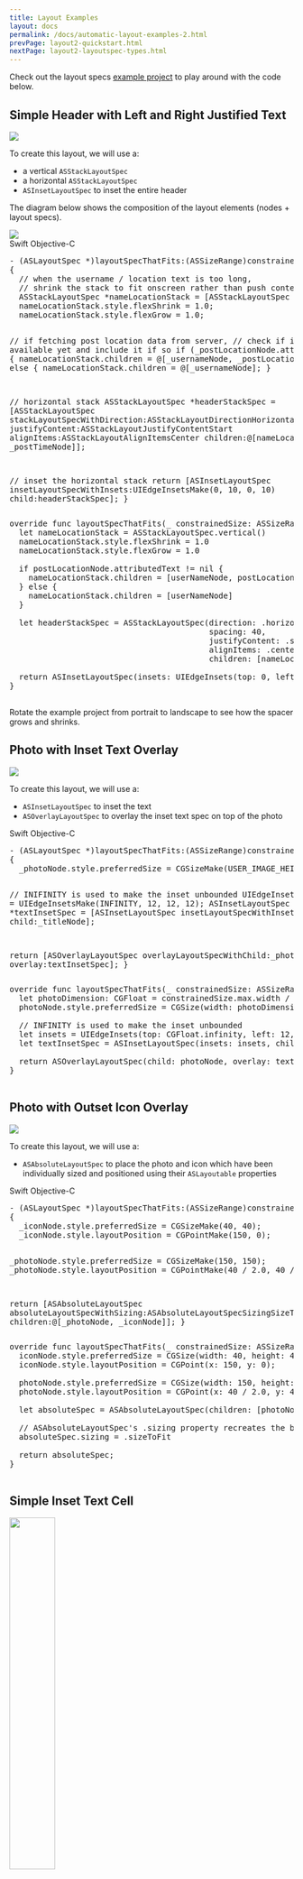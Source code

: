```yaml
---
title: Layout Examples
layout: docs
permalink: /docs/automatic-layout-examples-2.html
prevPage: layout2-quickstart.html
nextPage: layout2-layoutspec-types.html
---
```


Check out the layout specs <a href="https://github.com/facebook/AsyncDisplayKit/tree/master/examples/LayoutSpecExamples">example project</a> to play around with the code below. 

## Simple Header with Left and Right Justified Text

<img src="/static/images/layout-examples-simple-header-with-left-right-justified-text.png">

To create this layout, we will use a:

- a vertical `ASStackLayoutSpec`
- a horizontal `ASStackLayoutSpec`
- `ASInsetLayoutSpec` to inset the entire header

The diagram below shows the composition of the layout elements (nodes + layout specs). 

<img src="/static/images/layout-examples-simple-header-with-left-right-justified-text-diagram.png">

<div class = "highlight-group">
<span class="language-toggle">
  <a data-lang="swift" class="swiftButton">Swift</a>
  <a data-lang="objective-c" class = "active objcButton">Objective-C</a>
</span>
<div class = "code">
  <pre lang="objc" class="objcCode">
- (ASLayoutSpec *)layoutSpecThatFits:(ASSizeRange)constrainedSize
{
  // when the username / location text is too long, 
  // shrink the stack to fit onscreen rather than push content to the right, offscreen
  ASStackLayoutSpec *nameLocationStack = [ASStackLayoutSpec verticalStackLayoutSpec];
  nameLocationStack.style.flexShrink = 1.0;
  nameLocationStack.style.flexGrow = 1.0;
  
  // if fetching post location data from server, 
  // check if it is available yet and include it if so
  if (_postLocationNode.attributedText) {
    nameLocationStack.children = @[_usernameNode, _postLocationNode];
  } else {
    nameLocationStack.children = @[_usernameNode];
  }
  
  // horizontal stack
  ASStackLayoutSpec *headerStackSpec = [ASStackLayoutSpec stackLayoutSpecWithDirection:ASStackLayoutDirectionHorizontal
                                                                               spacing:40
                                                                        justifyContent:ASStackLayoutJustifyContentStart
                                                                            alignItems:ASStackLayoutAlignItemsCenter
                                                                              children:@[nameLocationStack, _postTimeNode]];
  
  // inset the horizontal stack
  return [ASInsetLayoutSpec insetLayoutSpecWithInsets:UIEdgeInsetsMake(0, 10, 0, 10) child:headerStackSpec];
}
  </pre>
  <pre lang="swift" class = "swiftCode hidden">
override func layoutSpecThatFits(_ constrainedSize: ASSizeRange) -> ASLayoutSpec {
  let nameLocationStack = ASStackLayoutSpec.vertical()
  nameLocationStack.style.flexShrink = 1.0
  nameLocationStack.style.flexGrow = 1.0

  if postLocationNode.attributedText != nil {
    nameLocationStack.children = [userNameNode, postLocationNode]
  } else {
    nameLocationStack.children = [userNameNode]
  }

  let headerStackSpec = ASStackLayoutSpec(direction: .horizontal,
                                          spacing: 40,
                                          justifyContent: .start,
                                          alignItems: .center,
                                          children: [nameLocationStack, postTimeNode])

  return ASInsetLayoutSpec(insets: UIEdgeInsets(top: 0, left: 10, bottom: 0, right: 10), child: headerStackSpec)
}
  </pre>
</div>
</div>

Rotate the example project from portrait to landscape to see how the spacer grows and shrinks.

## Photo with Inset Text Overlay

<img src="/static/images/layout-examples-photo-with-inset-text-overlay.png">

To create this layout, we will use a:

- `ASInsetLayoutSpec` to inset the text
- `ASOverlayLayoutSpec` to overlay the inset text spec on top of the photo

<div class = "highlight-group">
<span class="language-toggle">
  <a data-lang="swift" class="swiftButton">Swift</a>
  <a data-lang="objective-c" class = "active objcButton">Objective-C</a>
</span>
<div class = "code">
  <pre lang="objc" class="objcCode">
- (ASLayoutSpec *)layoutSpecThatFits:(ASSizeRange)constrainedSize
{
  _photoNode.style.preferredSize = CGSizeMake(USER_IMAGE_HEIGHT*2, USER_IMAGE_HEIGHT*2);

  // INIFINITY is used to make the inset unbounded
  UIEdgeInsets insets = UIEdgeInsetsMake(INFINITY, 12, 12, 12);
  ASInsetLayoutSpec *textInsetSpec = [ASInsetLayoutSpec insetLayoutSpecWithInsets:insets child:_titleNode];
  
  return [ASOverlayLayoutSpec overlayLayoutSpecWithChild:_photoNode overlay:textInsetSpec];
}
  </pre>
  <pre lang="swift" class = "swiftCode hidden">
override func layoutSpecThatFits(_ constrainedSize: ASSizeRange) -> ASLayoutSpec {
  let photoDimension: CGFloat = constrainedSize.max.width / 4.0
  photoNode.style.preferredSize = CGSize(width: photoDimension, height: photoDimension)

  // INFINITY is used to make the inset unbounded
  let insets = UIEdgeInsets(top: CGFloat.infinity, left: 12, bottom: 12, right: 12)
  let textInsetSpec = ASInsetLayoutSpec(insets: insets, child: titleNode)

  return ASOverlayLayoutSpec(child: photoNode, overlay: textInsetSpec)
}
  </pre>
</div>
</div>

## Photo with Outset Icon Overlay

<img src="/static/images/layout-examples-photo-with-outset-icon-overlay.png">

To create this layout, we will use a:

- `ASAbsoluteLayoutSpec` to place the photo and icon which have been individually sized and positioned using their `ASLayoutable` properties

<div class = "highlight-group">
<span class="language-toggle">
  <a data-lang="swift" class="swiftButton">Swift</a>
  <a data-lang="objective-c" class = "active objcButton">Objective-C</a>
</span>
<div class = "code">
  <pre lang="objc" class="objcCode">
- (ASLayoutSpec *)layoutSpecThatFits:(ASSizeRange)constrainedSize
{
  _iconNode.style.preferredSize = CGSizeMake(40, 40);
  _iconNode.style.layoutPosition = CGPointMake(150, 0);
  
  _photoNode.style.preferredSize = CGSizeMake(150, 150);
  _photoNode.style.layoutPosition = CGPointMake(40 / 2.0, 40 / 2.0);
  
  return [ASAbsoluteLayoutSpec absoluteLayoutSpecWithSizing:ASAbsoluteLayoutSpecSizingSizeToFit
                                                   children:@[_photoNode, _iconNode]];
}
  </pre>
  <pre lang="swift" class = "swiftCode hidden">
override func layoutSpecThatFits(_ constrainedSize: ASSizeRange) -> ASLayoutSpec {
  iconNode.style.preferredSize = CGSize(width: 40, height: 40);
  iconNode.style.layoutPosition = CGPoint(x: 150, y: 0);

  photoNode.style.preferredSize = CGSize(width: 150, height: 150);
  photoNode.style.layoutPosition = CGPoint(x: 40 / 2.0, y: 40 / 2.0);

  let absoluteSpec = ASAbsoluteLayoutSpec(children: [photoNode, iconNode])

  // ASAbsoluteLayoutSpec's .sizing property recreates the behavior of ASDK Layout API 1.0's "ASStaticLayoutSpec"
  absoluteSpec.sizing = .sizeToFit

  return absoluteSpec;
}
  </pre>
</div>
</div>



## Simple Inset Text Cell

<img src="/static/images/layout-examples-simple-inset-text-cell.png" width="40%">

To recreate the layout of a <i>single cell</i> as is used in Pinterest's search view above, we will use a:

- `ASInsetLayoutSpec` to inset the text
- `ASCenterLayoutSpec` to center the text according to the specified properties

<div class = "highlight-group">
<span class="language-toggle">
  <a data-lang="swift" class="swiftButton">Swift</a>
  <a data-lang="objective-c" class = "active objcButton">Objective-C</a>
</span>
<div class = "code">
  <pre lang="objc" class="objcCode">
- (ASLayoutSpec *)layoutSpecThatFits:(ASSizeRange)constrainedSize
{
    UIEdgeInsets insets = UIEdgeInsetsMake(0, 12, 4, 4);
    ASInsetLayoutSpec *inset = [ASInsetLayoutSpec insetLayoutSpecWithInsets:insets
                                                                      child:_titleNode];

    return [ASCenterLayoutSpec centerLayoutSpecWithCenteringOptions:ASCenterLayoutSpecCenteringY
                                                      sizingOptions:ASCenterLayoutSpecSizingOptionMinimumX
                                                              child:inset];
}
  </pre>
  <pre lang="swift" class = "swiftCode hidden">
  </pre>
</div>
</div>

## Top and Bottom Separator Lines

<img src="/static/images/layout-examples-top-bottom-separator-line.png">

To create the layout above, we will use a:

- a `ASInsetLayoutSpec` to inset the text
- a vertical `ASStackLayoutSpec` to stack the two separator lines on the top and bottom of the text

The diagram below shows the composition of the layoutables (layout specs + nodes). 

<img src="/static/images/layout-examples-top-bottom-separator-line-diagram.png">

The following code can also be found in the `ASLayoutSpecPlayground` [example project]().

<div class = "highlight-group">
<span class="language-toggle">
  <a data-lang="swift" class="swiftButton">Swift</a>
  <a data-lang="objective-c" class = "active objcButton">Objective-C</a>
</span>
<div class = "code">
  <pre lang="objc" class="objcCode">
- (ASLayoutSpec *)layoutSpecThatFits:(ASSizeRange)constrainedSize
{
  _topSeparator.style.flexGrow = 1.0;
  _bottomSeparator.style.flexGrow = 1.0;

  ASInsetLayoutSpec *insetContentSpec = [ASInsetLayoutSpec insetLayoutSpecWithInsets:UIEdgeInsetsMake(20, 20, 20, 20) child:_textNode];

  return [ASStackLayoutSpec stackLayoutSpecWithDirection:ASStackLayoutDirectionVertical
                                                 spacing:0
                                          justifyContent:ASStackLayoutJustifyContentCenter
                                              alignItems:ASStackLayoutAlignItemsStretch
                                                children:@[_topSeparator, insetContentSpec, _bottomSeparator]];
}
  </pre>
  <pre lang="swift" class = "swiftCode hidden">
override func layoutSpecThatFits(_ constrainedSize: ASSizeRange) -> ASLayoutSpec {
  topSeparator.style.flexGrow = 1.0
  bottomSeparator.style.flexGrow = 1.0
  textNode.style.alignSelf = .center

  let verticalStackSpec = ASStackLayoutSpec.vertical()
  verticalStackSpec.spacing = 20
  verticalStackSpec.justifyContent = .center
  verticalStackSpec.children = [topSeparator, textNode, bottomSeparator]

  return ASInsetLayoutSpec(insets:UIEdgeInsets(top: 60, left: 0, bottom: 60, right: 0), child: verticalStackSpec)
}
  </pre>
</div>
</div>
